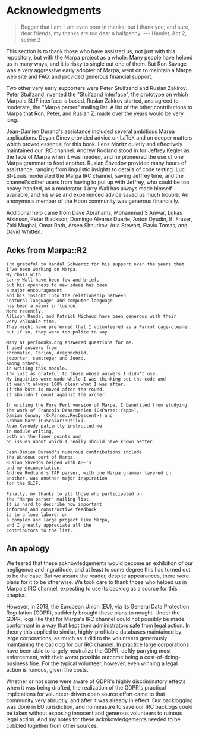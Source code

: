 <!--
Copyright 2022 Jeffrey Kegler
This file is part of Marpa::R2.  Marpa::R2 is free software: you can
redistribute it and/or modify it under the terms of the GNU Lesser
General Public License as published by the Free Software Foundation,
either version 3 of the License, or (at your option) any later version.

Marpa::R2 is distributed in the hope that it will be useful,
but WITHOUT ANY WARRANTY; without even the implied warranty of
MERCHANTABILITY or FITNESS FOR A PARTICULAR PURPOSE.  See the GNU
Lesser General Public License for more details.

You should have received a copy of the GNU Lesser
General Public License along with Marpa::R2.  If not, see
http://www.gnu.org/licenses/.
-->

# Acknowledgments

> Beggar that I am, I am even poor in thanks; but I thank you;
> and sure, dear friends, my thanks are too dear a halfpenny.
> --- Hamlet, Act 2, scene 2

This section is to thank those who have assisted us,
not just with this repository,
but with the Marpa project as a whole.
Many people have helped us in many ways,
and it is risky
to single out one of them.
But
Ron Savage was a very aggressive early adopter of Marpa,
went on to maintain a Marpa web site and FAQ,
and provided generous financial support.

Two other very early supporters were
Peter Stuifzand and Ruslan Zakirov.
Peter Stuifzand invented the "Stuifzand interface",
the prototype on which Marpa's SLIF interface is based.
Ruslan Zakirov started, and agreed to moderate,
the "Marpa parser" mailing list.
A list of the other contributions to Marpa that Ron, Peter, and Ruslan Z. made
over the years would be very long.

Jean-Damien Durand's assistance included several ambitious
Marpa applications.
Deyan Ginev provided advice on LaTeX and
on deeper matters which proved essential for this book.
Lenz Moritz quietly and effectively maintained our IRC channel.
Andrew Rodland stood in for Jeffrey Kegler as the face of Marpa
when it was needed,
and he pioneered the use of one Marpa grammar
to feed another.
Ruslan Shvedov provided many hours of assistance,
ranging from linguistic insights to details of code testing.
Luc St-Louis moderated the Marpa IRC channel,
saving Jeffrey time,
and the channel's other users from having to put up with Jeffrey,
who could be too heavy-handed,
as a moderator.
Larry Wall has always made himself available,
and his wise and experienced advice saved us much trouble.
An anonymous member of the Hoon community was generous
financially.

Additional help came from
Dave Abrahams,
Mohammad S Anwar,
Lukas Atkinson,
Peter Blackson,
Domingo Alvarez Duarte,
Anton Dyudin,
B. Fraser,
Zaki Mughal,
Omar Roth,
Arsen Shnurkov,
Aria Stewart,
Flaviu Tomas,
and David Whitten.

## Acks from Marpa::R2

```
I'm grateful to Randal Schwartz for his support over the years that
I've been working on Marpa.
My chats with
Larry Wall have been few and brief,
but his openness to new ideas has been
a major encouragement
and his insight into the relationship between
"natural language" and computer language
has been a major influence.
More recently,
Allison Randal and Patrick Michaud have been generous with their
very valuable time.
They might have preferred that I volunteered as a Parrot cage-cleaner,
but if so, they were too polite to say.

Many at perlmonks.org answered questions for me.
I used answers from
chromatic, Corion, dragonchild,
jdporter, samtregar and Juerd,
among others,
in writing this module.
I'm just as grateful to those whose answers I didn't use.
My inquiries were made while I was thinking out the code and
it wasn't always 100% clear what I was after.
If the butt is moved after the round,
it shouldn't count against the archer.

In writing the Pure Perl version of Marpa, I benefited from studying
the work of Francois Desarmenien (C<Parse::Yapp>),
Damian Conway (C<Parse::RecDescent>) and
Graham Barr (C<Scalar::Util>).
Adam Kennedy patiently instructed me
in module writing,
both on the finer points and
on issues about which I really should have known better.

Jean-Damien Durand's numerous contributions include
the Windows port of Marpa.
Ruslan Shvedov helped with ASF's
and my documentation.
Andrew Rodland's TAP parser, with one Marpa grammar layered on
another, was another major inspiration
for the SLIF.

Finally, my thanks to all those who participated on
the "Marpa parser" mailing list.
It is hard to describe how important
informed and constructive feedback
is to a lone laborer on
a complex and large project like Marpa,
and I greatly appreciate all the
contributors to the list.

```

## An apology

We feared that these acknowledgements would
become an exhibition of our negligence and ingratitude,
and at least to some degree this has turned out to be the case.
But we assure the reader,
despite appearances,
there were plans for it to be otherwise.
We took care to thank those who helped us
in Marpa's IRC channel,
expecting to use its backlog
as a source for this chapter.

However, in 2018, the European Union (EU),
via its General Data Protection Regulation (GDPR),
suddenly brought these plans to nought.
Under the GDPR,
logs like that for Marpa's IRC channel could not possibly be made
conformant in a way that kept their administrators safe from
legal action.
In theory this applied to similar, highly-profitable databases maintained
by large corporations,
as much as it did to the volunteers
generously maintaining the backlog for our IRC channel.
In practice large corporations have been able to largely neutralize the GDPR,
deftly parrying most enforcement,
with their worst possible outcome being a cost-of-doing-business fine.
For the typical volunteer, however, even winning a legal action is ruinous,
given the costs.

Whether or not some were aware of
GDPR's highly discriminatory effects
when it was being drafted,
the realization of the GDPR's practical implications
for volunteer-driven open source effort
came to that community very abruptly,
and after it was already in effect.
Our backlogging was done in EU jurisdiction,
and no measure to save our IRC backlogs
could be taken
without exposing innocent and generous volunteers
to ruinous legal action.
And my notes for these acknkowledgements
needed to be cobbled together from other sources.

